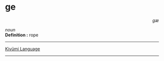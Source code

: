 
# ge

<div align="right"><i>gæ</i></div>

*noun*  
**Definition :** rope  

---

[Kivümi Language](../README.md)

---
